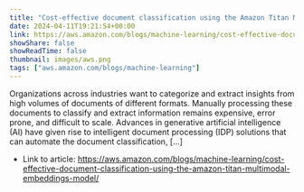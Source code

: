 ```yaml
---
title: "Cost-effective document classification using the Amazon Titan Multimodal Embeddings Model"
date: 2024-04-11T19:21:54+00:00
link: https://aws.amazon.com/blogs/machine-learning/cost-effective-document-classification-using-the-amazon-titan-multimodal-embeddings-model/
showShare: false
showReadTime: false
thumbnail: images/aws.png
tags: ["aws.amazon.com/blogs/machine-learning"]
---
```

Organizations across industries want to categorize and extract insights from high volumes of documents of different formats. Manually processing these documents to classify and extract information remains expensive, error prone, and difficult to scale. Advances in generative artificial intelligence (AI) have given rise to intelligent document processing (IDP) solutions that can automate the document classification, […]

- Link to article: https://aws.amazon.com/blogs/machine-learning/cost-effective-document-classification-using-the-amazon-titan-multimodal-embeddings-model/